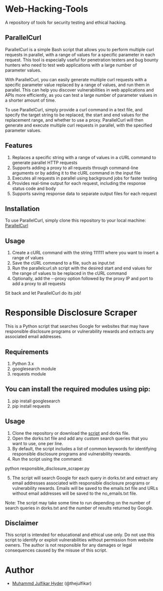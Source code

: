 # Web-Hacking-Tools
A repository of tools for security testing and ethical hacking.

## ParallelCurl
ParallelCurl is a simple Bash script that allows you to perform multiple curl requests in parallel, with a range of values for a specific parameter in each request. This tool is especially useful for penetration testers and bug bounty hunters who need to test web applications with a large number of parameter values.

With ParallelCurl, you can easily generate multiple curl requests with a specific parameter value replaced by a range of values, and run them in parallel. This can help you discover vulnerabilities in web applications and APIs more efficiently, as you can test a large number of parameter values in a shorter amount of time.

To use ParallelCurl, simply provide a curl command in a text file, and specify the target string to be replaced, the start and end values for the replacement range, and whether to use a proxy. ParallelCurl will then generate and execute multiple curl requests in parallel, with the specified parameter values.

## Features
1. Replaces a specific string with a range of values in a cURL command to generate parallel HTTP requests
2. Supports adding a proxy to all requests through command-line arguments or by adding it to the cURL command in the input file
3. Executes all requests in parallel using background jobs for faster testing
4. Provides real-time output for each request, including the response status code and body
5. Supports saving response data to separate output files for each request

## Installation
To use ParallelCurl, simply clone this repository to your local machine:
[ParallelCurl](https://github.com/TheJulfikar/Web-Hacking-Tools/blob/main/ParallelCurl.sh)

## Usage

1. Create a cURL command with the string 111111 where you want to insert a range of values
2. Save the cURL command to a file, such as input.txt
3. Run the parallelcurl.sh script with the desired start and end values for the range of values to be replaced in the cURL command
4. Optionally, add the --proxy option followed by the proxy IP and port to add a proxy to all requests

  
Sit back and let ParallelCurl do its job!

  
  

# Responsible Disclosure Scraper
This is a Python script that searches Google for websites that may have responsible disclosure programs or vulnerability rewards and extracts any associated email addresses.

## Requirements
1. Python 3.x
2. googlesearch module
3. requests module

## You can install the required modules using pip:
1. pip install googlesearch
2. pip install requests

## Usage
1. Clone the repository or download the [script](https://github.com/TheJulfikar/Web-Hacking-Tools/blob/main/responsible_disclosure_scraper.py) and dorks file.
2. Open the dorks.txt file and add any custom search queries that you want to use, one per line. 
3. By default, the script includes a list of common keywords for identifying responsible disclosure programs and vulnerability rewards.
4. Run the script using the command:

python responsible_disclosure_scraper.py

5. The script will search Google for each query in dorks.txt and extract any email addresses associated with responsible disclosure programs or vulnerability rewards. Emails will be saved to the emails.txt file and URLs without email addresses will be saved to the no_emails.txt file.

Note: The script may take some time to run depending on the number of search queries in dorks.txt and the number of results returned by Google.

## Disclaimer
This script is intended for educational and ethical use only. Do not use this script to identify or exploit vulnerabilities without permission from website owners. The author is not responsible for any damages or legal consequences caused by the misuse of this script.


  

# Author

* [Muhammd Julfikar Hyder](https://twitter.com/thejulfikar) (@thejulfikar)
